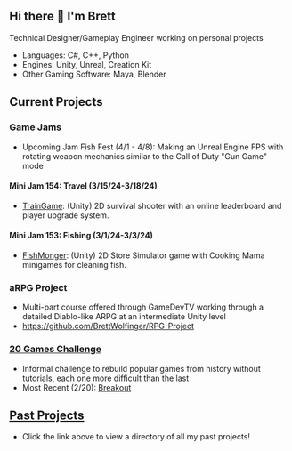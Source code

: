 ## Hi there 👋 I'm Brett

Technical Designer/Gameplay Engineer working on personal projects
* Languages: C#, C++, Python
* Engines: Unity, Unreal, Creation Kit
* Other Gaming Software: Maya, Blender

## Current Projects
### Game Jams
* Upcoming Jam Fish Fest (4/1 - 4/8): Making an Unreal Engine FPS with rotating weapon mechanics similar to the Call of Duty "Gun Game" mode
#### Mini Jam 154: Travel (3/15/24-3/18/24)
* [TrainGame](https://github.com/BrettWolfinger/MiniJam154): (Unity) 2D survival shooter with an online leaderboard and player upgrade system.
#### Mini Jam 153: Fishing (3/1/24-3/3/24)
* [FishMonger](https://github.com/BrettWolfinger/Fishmonger): (Unity) 2D Store Simulator game with Cooking Mama minigames for cleaning fish.
  
### aRPG Project
* Multi-part course offered through GameDevTV working through a detailed Diablo-like ARPG at an intermediate Unity level
* https://github.com/BrettWolfinger/RPG-Project 

### [20 Games Challenge](https://20_games_challenge.gitlab.io/)
* Informal challenge to rebuild popular games from history without tutorials, each one more difficult than the last
* Most Recent (2/20): [Breakout](https://github.com/BrettWolfinger/Breakout)

## [Past Projects](https://github.com/BrettWolfinger/BrettWolfinger/blob/main/PastProjects.md)
* Click the link above to view a directory of all my past projects!
<!--
**BrettWolfinger/BrettWolfinger** is a ✨ _special_ ✨ repository because its `README.md` (this file) appears on your GitHub profile.

Here are some ideas to get you started:

- 🔭 I’m currently working on ...
- 🌱 I’m currently learning ...
- 👯 I’m looking to collaborate on ...
- 🤔 I’m looking for help with ...
- 💬 Ask me about ...
- 📫 How to reach me: ...
- 😄 Pronouns: ...
- ⚡ Fun fact: ...
-->
